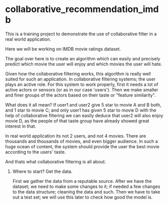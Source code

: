 # collaborative_recommendation_imdb


This is a training project to demonstrate the use of collaborative filter in a real world application.


Here we will be working on IMDB movie ratings dataset.

The goal over here is to create an algorithm which can easily and precisely predict which movie the user will enjoy and which movies the user will hate.

Given how the collaborative filtering works, this algorithm is really well suited for such an application.
In collaborative filtering systems; the user plays an active role.
For this system to work properly, first it needs a lot of active actors or sensors (or as in our case 'users').
Then we make smaller and finer groups of the actors based on their taste or "feature similarity".

What does it all mean?
  If user1 and user2 give 5 star to movie A and B both, and 1 star to movie C; and only user1 has given 5 star to movie D
  with the help of collaborative filtering we can easily deduce that user2 will also enjoy movie D, as the people of that taste group have already showed great interest in that.

In real world application its not 2 users, and not 4 movies.
There are thousands and thousands of movies, and even bigger audience.
In such a huge ocean of content, the system should provide the user the best movie according to the users' taste.

And thats what collaborative filtering is all about.




1. Where to start? Get the data.

     First we gather the data from a reputable source.
     After we have the dataset; we need to make some changes to it; if needed a few changes to the data structure; cleaning the data and such.
     Then we have to take out a test set; we will use this later to check how good the model is.
 
 
